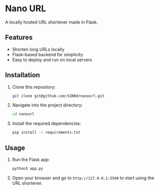 # Nano URL

A locally hosted URL shortener made in Flask.
## Features
- Shorten long URLs locally
- Flask-based backend for simplicity
- Easy to deploy and run on local servers

## Installation

1. Clone this repository:
   ```bash
   git clone git@github.com:51N6H/nanourl.git

2. Navigate into the project directory:
   ```bash
   cd nanourl

3. Install the required dependencies:
   ```bash
   pip install -r requirements.txt   

## Usage

1. Run the Flask app:
   ```bash
   python3 app.py

2. Open your browser and go to ```http://127.0.0.1:5500```  to start using the URL shortener.